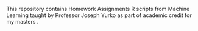 This repository contains Homework Assignments R scripts from Machine Learning taught by Professor Joseph Yurko as part of academic credit for my masters .
